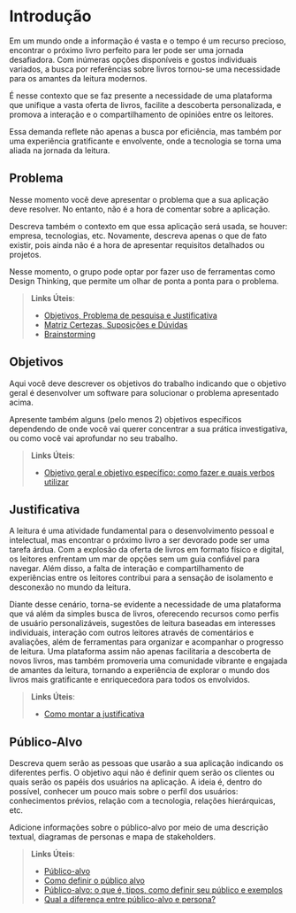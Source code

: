 # Introdução

Em um mundo onde a informação é vasta e o tempo é um recurso precioso, encontrar o próximo livro perfeito para ler pode ser uma jornada desafiadora. Com inúmeras opções disponíveis e gostos individuais variados, a busca por referências sobre livros tornou-se uma necessidade para os amantes da leitura modernos.

É nesse contexto que se faz presente a necessidade de uma plataforma que unifique a vasta oferta de livros, facilite a descoberta personalizada, e promova a interação e o compartilhamento de opiniões entre os leitores.

Essa demanda reflete não apenas a busca por eficiência, mas também por uma experiência gratificante e envolvente, onde a tecnologia se torna uma aliada na jornada da leitura.

## Problema
Nesse momento você deve apresentar o problema que a sua aplicação deve  resolver. No entanto, não é a hora de comentar sobre a aplicação.

Descreva também o contexto em que essa aplicação será usada, se  houver: empresa, tecnologias, etc. Novamente, descreva apenas o que de  fato existir, pois ainda não é a hora de apresentar requisitos  detalhados ou projetos.

Nesse momento, o grupo pode optar por fazer uso  de ferramentas como Design Thinking, que permite um olhar de ponta a ponta para o problema.

> **Links Úteis**:
> - [Objetivos, Problema de pesquisa e Justificativa](https://medium.com/@versioparole/objetivos-problema-de-pesquisa-e-justificativa-c98c8233b9c3)
> - [Matriz Certezas, Suposições e Dúvidas](https://medium.com/educa%C3%A7%C3%A3o-fora-da-caixa/matriz-certezas-suposi%C3%A7%C3%B5es-e-d%C3%BAvidas-fa2263633655)
> - [Brainstorming](https://www.euax.com.br/2018/09/brainstorming/)

## Objetivos

Aqui você deve descrever os objetivos do trabalho indicando que o objetivo geral é desenvolver um software para solucionar o problema apresentado acima. 

Apresente também alguns (pelo menos 2) objetivos específicos dependendo de onde você vai querer concentrar a sua prática investigativa, ou como você vai aprofundar no seu trabalho.
 
> **Links Úteis**:
> - [Objetivo geral e objetivo específico: como fazer e quais verbos utilizar](https://blog.mettzer.com/diferenca-entre-objetivo-geral-e-objetivo-especifico/)

## Justificativa

A leitura é uma atividade fundamental para o desenvolvimento pessoal e intelectual, mas encontrar o próximo livro a ser devorado pode ser uma tarefa árdua. Com a explosão da oferta de livros em formato físico e digital, os leitores enfrentam um mar de opções sem um guia confiável para navegar. Além disso, a falta de interação e compartilhamento de experiências entre os leitores contribui para a sensação de isolamento e desconexão no mundo da leitura.

Diante desse cenário, torna-se evidente a necessidade de uma plataforma que vá além da simples busca de livros, oferecendo recursos como perfis de usuário personalizáveis, sugestões de leitura baseadas em interesses individuais, interação com outros leitores através de comentários e avaliações, além de ferramentas para organizar e acompanhar o progresso de leitura. Uma plataforma assim não apenas facilitaria a descoberta de novos livros, mas também promoveria uma comunidade vibrante e engajada de amantes da leitura, tornando a experiência de explorar o mundo dos livros mais gratificante e enriquecedora para todos os envolvidos.

> **Links Úteis**:
> - [Como montar a justificativa](https://guiadamonografia.com.br/como-montar-justificativa-do-tcc/)

## Público-Alvo

Descreva quem serão as pessoas que usarão a sua aplicação indicando os diferentes perfis. O objetivo aqui não é definir quem serão os clientes ou quais serão os papéis dos usuários na aplicação. A ideia é, dentro do possível, conhecer um pouco mais sobre o perfil dos usuários: conhecimentos prévios, relação com a tecnologia, relações
hierárquicas, etc.

Adicione informações sobre o público-alvo por meio de uma descrição textual, diagramas de personas e mapa de stakeholders.

> **Links Úteis**:
> - [Público-alvo](https://blog.hotmart.com/pt-br/publico-alvo/)
> - [Como definir o público alvo](https://exame.com/pme/5-dicas-essenciais-para-definir-o-publico-alvo-do-seu-negocio/)
> - [Público-alvo: o que é, tipos, como definir seu público e exemplos](https://klickpages.com.br/blog/publico-alvo-o-que-e/)
> - [Qual a diferença entre público-alvo e persona?](https://rockcontent.com/blog/diferenca-publico-alvo-e-persona/)
